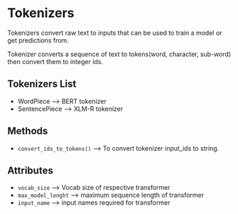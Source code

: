 # Tokenizers

Tokenizers convert raw text to inputs that can be used to train a model or get predictions from.

Tokenizer converts a sequence of text to tokens(word, character, sub-word) then convert them to integer ids.

## Tokenizers List

* WordPiece --> BERT tokenizer
* SentencePiece --> XLM-R tokenizer


## Methods

* `convert_ids_to_tokens()` --> To convert tokenizer input_ids to string.

## Attributes

* `vocab_size` --> Vocab size of respective transformer
* `max_model_lenght` --> maximum sequence length of transformer
* `input_name` --> input names required for transformer